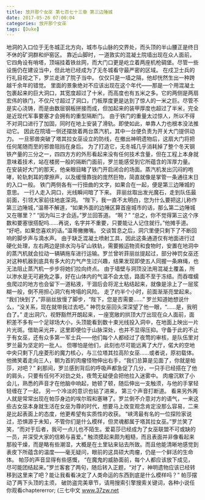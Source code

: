 ```yaml
---
title: 放开那个女巫 第七百七十三章 第三边陲城
date: 2017-05-26 07:00:04
categories: 放开那个女巫
tags: [Duke]
---
```


地洞的入口位于无冬城正北方向，城市与山脉的交界处，而头顶的半山腰正是终日不休的矿洞群和炉窑区。
靠近山脚时，一道敦实的混凝土院墙出现在众人面前，它四角设有哨塔，顶端挂着铁丝网，而大门口更是屹立着两座机枪碉堡。尽管一些设施仍在建设当中，但此地已经成为了无冬城看守最严密的区域。
在戍卫士兵的行礼目视之下，罗兰走进了院子当中。
仅仅只是一墙之隔，他却恍然生出一种跨越千余年的错觉。
里面的景象绝对不应该出现在这个年代——那是一个用混凝土包裹起来的巨大洞口，其宽度超过了十米，而高度也有五米之多。它的两侧是两扇宏伟的铁门，不仅尺寸超过了洞口，门板厚度更是达到了惊人的一米之巨。尽管不是实心浇铸，而是由数层钢板拼接而成，但加起来的装甲厚度也超过了半米，完全是近现代军事要塞才会拥有的重型隔断门。
由于铁门的重量太过惊人，所以不得不对洞口进行了加固，同时在地上安装了滑轨。即使如此，单靠人力也根本没法推动它。
因此在院墙一侧还摆放着两台蒸汽机，其中一台便负责为开关大门提供动力。
一旦邪兽突破了塔其拉女巫设立的防线，在撤出神明遗物后，这扇大门将把任何尾随而至的邪兽阻挡在身后。
为了打造它，无冬城几乎消耗掉了整个冬天钢铁产量的三分之一，四四方方的外形看起来没有任何技术含量，但在工程上本身就意味着技术，站在楼房一般的隔断门面前，罗兰能感受到它所蕴含的浑厚力量。
在安装好大门的那天，他亲眼目睹了铁门开启闭合的场面。蒸汽机发出沉闷的咆哮，轮轨刺耳的摩擦声，以及缓慢靠拢的庞然巨物，简直就像是掌管一条通往末日的入口一般。
铁门两侧各有一行扭曲的文字，如果合在一起，便是第三边陲城的意思。
一行人走入洞口，光线瞬间暗了下来。
菲丽丝取出发光魔石，走到队伍最前面，引领大家前往地底深洞。
“陛下，我一直不太明白，您为什么要把这儿称作第三边陲城，”温蒂不解道，“如果外面的边陲区算首座城市的话，那么第二边陲城又在哪里？”
“因为叫三才合适。”罗兰回答道。
“啊？”
“总之，你不觉得第三这个序数和要塞很搭配吗……再说，名字并不重要，只要能让人记住就行。”他摊手道。
“好吧，如果您喜欢的话。”温蒂撇撇嘴。
交谈暂息之后，洞穴里便只剩下了不断回响的脚步声与滴水声。
由于缺乏混凝土喷射工具，因此这条通道仅有地面进行过硬化处理，左右两边是排水沟与矿山铁轨，需要搬运物资和食物时，安置在地洞中的蒸汽机就会拉动一辆辆拖车进行运输。罗兰曾听菲丽丝提起过，部分神罚女巫还对这种机器到底具有多大的力气产生过兴趣，结果发现即使五人同握一条麻绳，也无法阻止蒸汽机一步步将她们拉向终点。
由于墙壁与洞顶没法用混凝土覆盖，所以渗水是无可避免之事，好在山体内的气温不会太低，路面不至于冻结。而吞噬蠕虫爬过的地方也会留下一道粘液，干涸后会将泥土粘结起来，就像是涂上了一层浆糊一般，倒不用担心洞穴有垮塌的风险。
走了约半个小时，前面渐渐亮堂起来。
“我们快到了，”菲丽丝放慢了脚步，“陛下，您是否需要……”
罗兰知道她想说什么，“没关系，现在就带我过去吧。”
神罚女巫回头深深望了他一眼，“……是，我明白了。”
走出洞穴，视野豁然开朗起来，一座宽敞的拱顶大厅出现在众人面前，面积差不多有一个足球场大小，头顶能看到数十束光线投入洞中，在地面上映出一片片光斑。借助采光井，这里即便位于山脉深处，也并不显得压抑。守备于此的不止于有女巫，还有众多第一军士兵——他们每个人都经过了夜莺的审核，是队伍里对罗兰最为坚定的一批人。
但哪怕是他们，此刻也尽可能远离了大厅，偌大的空地中央只剩下几座菱形的魔力核心，与三位塔其拉高阶女巫……或者说，原初载体。
他微笑着走向三人，朝为首的肉瘤怪物伸出右手，“我们总算是见面了，你就是帕莎，对吧？”
刹那间，罗兰感到背后的呼吸声都急促了几分，一只手已经搭在了他的肩头，只要有任何不对劲之处，夜莺无疑便会把他拉入迷雾中。
肉瘤沉默了小会儿，熟悉的声音才在他脑中响起，她顿了顿，随后伸出一支触须，与他的手掌轻轻缠在了一起，
另一个冷淡的意识也钻了进来，
第三个声音打断道。
看来另外两人就是常常出现在帕莎身边的埃尔瑕和塞琳了。罗兰倒不介意对方的语气，一来这些古女巫本身就生活在女巫为尊的时代，想要马上改变观念肯定没那么容易，二来是比起表面上的态度，他更希望有实质性的收获。
“峡湾最有名的一位探险家说过，恐惧源于未知，不管你们是什么模样，但灵魂都属于塔其拉女巫。”罗兰笑了笑，“而对于后者，我可一点儿也不陌生。爱葛莎已经成为了女巫联盟不可或缺的一员，并深受大家的信赖与喜爱。”
触须摸起来颇为粗糙，而且表面并非像看起来那般干燥，而是略有些潮湿，大概是在土里钻来钻去所致。而且他能清晰地感觉到表皮下所蕴含的温度——毫无疑问，眼前的这具硕大肉瘤，仍是一个鲜活的生命体。
帕莎的声音显得有些感慨，
“在魔鬼的威胁面前，每个人都应该放下成见，尽可能团结起来。”罗兰客套了两句，随后转入正题，“对了，神明遗物应该已经转移到这里来了吧？能让我看看决定了人类命运的东西到底是什么模样吗？”
帕莎摆动了两下头顶的主须，
破防盗完美章节，请用搜索引擎搜索关键词，各种小说任你观看chaptererror;
(三七中文 www.37zw.net